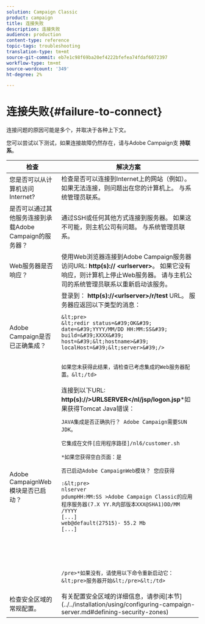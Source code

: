 ```yaml
---
solution: Campaign Classic
product: campaign
title: 连接失败
description: 连接失败
audience: production
content-type: reference
topic-tags: troubleshooting
translation-type: tm+mt
source-git-commit: eb7e1c98f69ba20ef4222bfefea74fdaf6072397
workflow-type: tm+mt
source-wordcount: '349'
ht-degree: 2%

---
```



# 连接失败{#failure-to-connect}

连接问题的原因可能是多个，并取决于各种上下文。

您可以尝试以下测试，如果连接故障仍然存在，请与Adobe Campaign支 **持联系**。



<table> 
 <thead> 
  <tr> 
   <th>检查<br /> </th> 
   <th>解决方案<br /> </th> 
  </tr> 
 </thead> 
 <tbody> 
  <tr> 
   <td>您是否可以从计算机访问Internet?</td> 
   <td>检查是否可以连接到Internet上的网站（例如）。 如果无法连接，则问题出在您的计算机上。 与系统管理员联系。</td>
  </tr>
  <tr> 
   <td>是否可以通过其他服务连接到承载Adobe Campaign的服务器？</td> 
   <td>通过SSH或任何其他方式连接到服务器。 如果这不可能，则主机公司有问题。 与系统管理员联系。</td>
  </tr>
  <tr> 
   <td>Web服务器是否响应？</td> 
   <td>使用Web浏览器连接到Adobe Campaign服务器访问URL: <b>http(s):// &lt;urlserver&gt;</b>。 如果它没有响应，则计算机上停止Web服务器。 请与主机公司的系统管理员联系以重新启动该服务。</td>
  </tr>
  <tr> 
   <td>Adobe Campaign是否已正确集成？</td> 
   <td>登录到： <b>http(s)://&lt;urlserver&gt;/r/test</b> URL。 服务器应返回以下类型的消息：

    &lt;pre>
    &lt;redir status=&#39;OK&#39; date=&#39;YYYY/MM/DD HH:MM:SS&#39; build=&#39;XXXX&#39; host=&#39;&lt;hostname>&#39; localHost=&#39;&lt;server>&#39;/>
    
    
    如果您未获得此结果，请检查已考虑集成的Web服务器配置。&lt;/td>
</tr>
  <tr> 
   <td>Adobe CampaignWeb模块是否已启动？</td> 
   <td>
   连接到以下URL: <b>http(s)://&gt;URLSERVER&lt;/nl/jsp/logon.jsp</b>*如果获得Tomcat Java错误：

    JAVA集成是否正确执行？ Adobe Campaign需要SUN JDK。
    
    它集成在文件[应用程序路径]/nl6/customer.sh
    
    *如果您获得空白页面：是
    
    否已启动Adobe CampaignWeb模块？ 您应获得
    
    :&lt;pre>
    nlserver
    pdumpHH:MM:SS >Adobe Campaign Classic的应用程序服务器(7.X YY.R内部版本XXX@SHA1)DD/MM
    /YYYY
    [...]
    web@default(27515)- 55.2 Mb
    [...]
    
    
    
    
    
    
    /pre>*如果没有，请使用以下命令重新启动它：&lt;pre>服务器开始&lt;/pre>&lt;/td>
</tr>
  <tr>
  	<td>检查安全区域的常规配置。</td>
  	<td>有关配置安全区域的详细信息，请参阅[本节](../../installation/using/configuring-campaign-server.md#defining-security-zones)</td>
  </tr>
 </tbody> 
</table>
